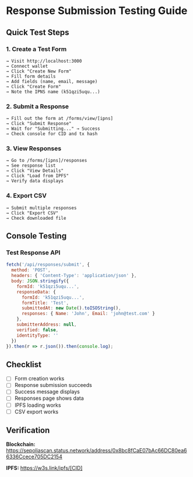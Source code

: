 # Response Submission Testing Guide

## Quick Test Steps

### 1. Create a Test Form
```
→ Visit http://localhost:3000
→ Connect wallet
→ Click "Create New Form"
→ Fill form details
→ Add fields (name, email, message)
→ Click "Create Form"
→ Note the IPNS name (k51qzi5uqu...)
```

### 2. Submit a Response
```
→ Fill out the form at /forms/view/[ipns]
→ Click "Submit Response"
→ Wait for "Submitting..." → Success
→ Check console for CID and tx hash
```

### 3. View Responses
```
→ Go to /forms/[ipns]/responses
→ See response list
→ Click "View Details"
→ Click "Load from IPFS"
→ Verify data displays
```

### 4. Export CSV
```
→ Submit multiple responses
→ Click "Export CSV"
→ Check downloaded file
```

## Console Testing

### Test Response API
```javascript
fetch('/api/responses/submit', {
  method: 'POST',
  headers: { 'Content-Type': 'application/json' },
  body: JSON.stringify({
    formId: 'k51qzi5uqu...',
    responseData: {
      formId: 'k51qzi5uqu...',
      formTitle: 'Test',
      submittedAt: new Date().toISOString(),
      responses: { Name: 'John', Email: 'john@test.com' }
    },
    submitterAddress: null,
    verified: false,
    identityType: ''
  })
}).then(r => r.json()).then(console.log);
```

## Checklist
- [ ] Form creation works
- [ ] Response submission succeeds
- [ ] Success message displays
- [ ] Responses page shows data
- [ ] IPFS loading works
- [ ] CSV export works

## Verification

**Blockchain:**
https://sepoliascan.status.network/address/0x8bc8fCaE07bAc66DC80ea66336Ccece705DC2154

**IPFS:**
https://w3s.link/ipfs/[CID]
